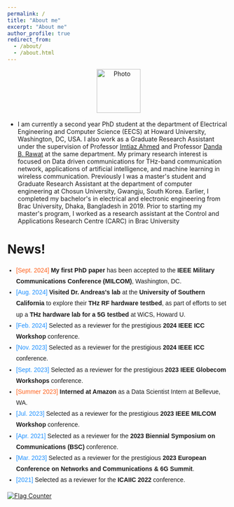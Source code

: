 ```yaml
---
permalink: /
title: "About me"
excerpt: "About me"
author_profile: true
redirect_from: 
  - /about/
  - /about.html
---
```


<p align="center"> &nbsp;<img src="https://external-preview.redd.it/hq0dafR-amZCjbi6SDhX5sbQtwbVnhnV-117WIcWQ6U.jpg?auto=webp&v=enabled&s=b0b27e7065a4de7edd52bf0e1dc2d719e78ac2fd" alt="Photo" style="height: 100px; width:100px;"></p>


- I am currently a second year PhD student at the department of Electrical Engineering and Computer Science (EECS) at Howard University, Washington, DC, USA. I also work as a Graduate Research Assistant under the supervision of Professor <a href="https://www.driahmed.com/home/" target="_blank">Imtiaz Ahmed</a> and Professor <a href="https://www.rawatonline.com/" target="_blank">Danda B. Rawat</a> at the same department. My primary research interest is focused on Data driven communications for THz-band communication network, applications of artificial intelligence, and machine learning in wireless communication. Previously I was a master's student and Graduate Research Assistant at the department of computer engineering at Chosun University, Gwangju, South Korea. Earlier, I completed my bachelor's in electrical and electronic engineering from Brac University, Dhaka, Bangladesh in 2019. Prior to starting my master's program, I worked as a research assistant at the Control and Applications Research Centre (CARC) in Brac University



News!
======

<ul style="font-family: 'Arial', sans-serif; line-height: 1.8; padding-left: 20px;">

  <li><span style="color: #ff621e;">[Sept. 2024]</span> <strong>My first PhD paper</strong> has been accepted to the <strong>IEEE Military Communications Conference (MILCOM)</strong>, Washington, DC.</li>

  <li><span style="color: #1E90FF;">[Aug. 2024]</span> <strong>Visited Dr. Andreas's lab</strong> at the <strong>University of Southern California</strong> to explore their <strong>THz RF hardware testbed</strong>, as part of efforts to set up a <strong>THz hardware lab for a 5G testbed</strong> at WiCS, Howard U.</li>

  <li><span style="color: #1E90FF;">[Feb. 2024]</span> Selected as a reviewer for the prestigious <strong>2024 IEEE ICC Workshop</strong> conference.</li>

  <li><span style="color: #1E90FF;">[Nov. 2023]</span> Selected as a reviewer for the prestigious <strong>2024 IEEE ICC</strong> conference.</li>

  <li><span style="color: #1E90FF;">[Sept. 2023]</span> Selected as a reviewer for the prestigious <strong>2023 IEEE Globecom Workshops</strong> conference.</li>

  <li><span style="color: #ff621e;">[Summer 2023]</span> <strong>Interned at Amazon</strong> as a Data Scientist Intern at Bellevue, WA.</li>

  <li><span style="color: #1E90FF;">[Jul. 2023]</span> Selected as a reviewer for the prestigious <strong>2023 IEEE MILCOM Workshop</strong> conference.</li>

  <li><span style="color: #1E90FF;">[Apr. 2021]</span> Selected as a reviewer for the <strong>2023 Biennial Symposium on Communications (BSC)</strong> conference.</li>

  <li><span style="color: #1E90FF;">[Mar. 2023]</span> Selected as a reviewer for the prestigious <strong>2023 European Conference on Networks and Communications & 6G Summit</strong>.</li>

  <li><span style="color: #1E90FF;">[2021]</span> Selected as a reviewer for the <strong>ICAIIC 2022</strong> conference.</li>

</ul>








<a href="https://info.flagcounter.com/zBt5"><img src="https://s01.flagcounter.com/count2/zBt5/bg_FFFFFF/txt_000000/border_CCCCCC/columns_2/maxflags_10/viewers_0/labels_1/pageviews_1/flags_0/percent_0/" alt="Flag Counter" border="0"></a>
